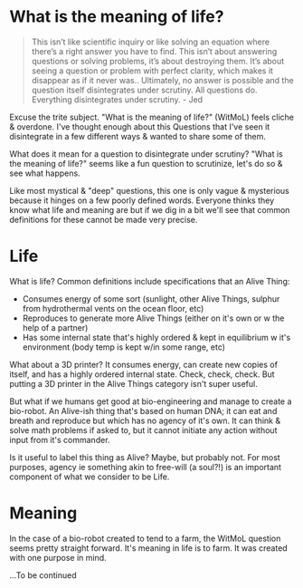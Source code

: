 
# What is the meaning of life?

> This isn’t like scientific inquiry or like solving an equation where there’s a right answer you have to find. This isn’t about answering questions or solving problems, it’s about destroying them. It’s about seeing a question or problem with perfect clarity, which makes it disappear as if it never was.. Ultimately, no answer is possible and the question itself disintegrates under scrutiny. All questions do. Everything disintegrates under scrutiny. - Jed

Excuse the trite subject. "What is the meaning of life?" (WitMoL) feels cliche & overdone. I've thought enough about this Questions that I've seen it disintegrate in a few different ways & wanted to share some of them.

What does it mean for a question to disintegrate under scrutiny? "What is the meaning of life?" seems like a fun question to scrutinize, let's do so & see what happens.

Like most mystical & "deep" questions, this one is only vague & mysterious because it hinges on a few poorly defined words. Everyone thinks they know what life and meaning are but if we dig in a bit we'll see that common definitions for these cannot be made very precise.

# Life

What is life? Common definitions include specifications that an Alive Thing:
 - Consumes energy of some sort (sunlight, other Alive Things, sulphur from hydrothermal vents on the ocean floor, etc)
 - Reproduces to generate more Alive Things (either on it's own or w the help of a partner)
 - Has some internal state that's highly ordered & kept in equilibrium w it's environment (body temp is kept w/in some range, etc)

What about a 3D printer? It consumes energy, can create new copies of itself, and has a highly ordered internal state. Check, check, check. But putting a 3D printer in the Alive Things category isn't super useful.

But what if we humans get good at bio-engineering and manage to create a bio-robot. An Alive-ish thing that's based on human DNA; it can eat and breath and reproduce but which has no agency of it's own. It can think & solve math problems if asked to, but it cannot initiate any action without input from it's commander.

Is it useful to label this thing as Alive? Maybe, but probably not. For most purposes, agency ie something akin to free-will (a soul?!) is an important component of what we consider to be Life.

# Meaning

In the case of a bio-robot created to tend to a farm, the WitMoL question seems pretty straight forward. It's meaning in life is to farm. It was created with one purpose in mind.

...To be continued

